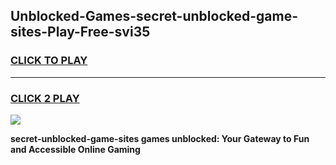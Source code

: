 
## Unblocked-Games-secret-unblocked-game-sites-Play-Free-svi35
<h3>
<a href="https://premium76.site?title=secret-unblocked-game-sites&ref=19M">CLICK TO PLAY</a></h3>
<hr>

<h3>
<a href="https://premium76.site?title=secret-unblocked-game-sites&ref=19M">CLICK 2 PLAY</a>
  
</h3>

<a href="https://premium76.site?title=secret-unblocked-game-sites&ref=19M"><img src="https://clearcache.store/games.png"></a>


**secret-unblocked-game-sites games unblocked: Your Gateway to Fun and Accessible Online Gaming**
